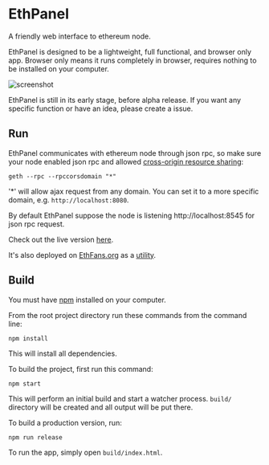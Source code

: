 # EthPanel

A friendly web interface to ethereum node.

EthPanel is designed to be a lightweight, full functional, and browser only app. Browser only means it runs completely in browser, requires nothing to be installed on your computer.

![screenshot](https://github.com/janx/ethpanel/raw/master/screenshot.png)

EthPanel is still in its early stage, before alpha release. If you want any specific function or have an idea, please create a issue.

## Run

EthPanel communicates with ethereum node through json rpc, so make sure your node enabled json rpc and allowed [cross-origin resource sharing](http://en.wikipedia.org/wiki/Cross-origin_resource_sharing):

    geth --rpc --rpccorsdomain "*"

'*' will allow ajax request from any domain. You can set it to a more specific domain, e.g. `http://localhost:8080`.

By default EthPanel suppose the node is listening http://localhost:8545 for json rpc request.

Check out the live version [here](http://janx.github.io/ethpanel/).

It's also deployed on [EthFans.org](http://ethfans.org) as a [utility](http://ethfans.org/ethpanel/).

## Build

You must have [npm](https://www.npmjs.org/) installed on your computer.

From the root project directory run these commands from the command line:

    npm install

This will install all dependencies.

To build the project, first run this command:

    npm start

This will perform an initial build and start a watcher process. `build/` directory will be created and all output will be put there.

To build a production version, run:

    npm run release

To run the app, simply open `build/index.html`.
